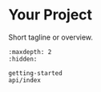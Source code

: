 # Your Project

Short tagline or overview.

```{toctree}
:maxdepth: 2
:hidden:

getting-started
api/index

